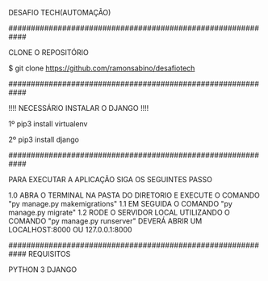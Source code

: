 DESAFIO TECH(AUTOMAÇÃO)


############################################################


CLONE O REPOSITÓRIO 

$ git clone https://github.com/ramonsabino/desafiotech


############################################################

!!!! NECESSÁRIO INSTALAR O DJANGO !!!!

1º pip3 install virtualenv

2º pip3 install django

############################################################

PARA EXECUTAR A APLICAÇÃO SIGA OS SEGUINTES PASSO

1.0 ABRA O TERMINAL NA PASTA DO DIRETORIO E EXECUTE O COMANDO "py manage.py makemigrations"
1.1 EM SEGUIDA O COMANDO "py manage.py migrate"
1.2 RODE O SERVIDOR LOCAL UTILIZANDO O COMANDO "py manage.py runserver" DEVERÁ ABRIR UM LOCALHOST:8000 OU 127.0.0.1:8000

############################################################
REQUISITOS

PYTHON 3
DJANGO 
